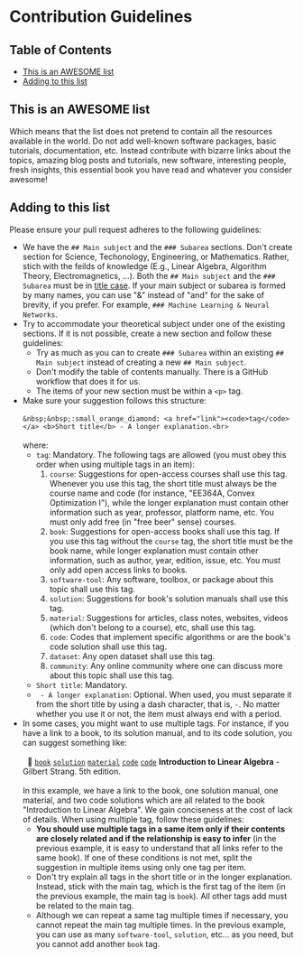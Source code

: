 # Contribution Guidelines


## Table of Contents

- [This is an AWESOME list](#this-is-an-awesome-list)
- [Adding to this list](#adding-to-this-list)


## This is an AWESOME list

Which means that the list does not pretend to contain all the resources available in the world. Do not add well-known software packages, basic tutorials, documentation, etc. Instead contribute with bizarre links about the topics, amazing blog posts and tutorials, new software, interesting people, fresh insights, this essential book you have read and whatever you consider awesome! 

## Adding to this list

Please ensure your pull request adheres to the following guidelines:

- We have the `## Main subject` and the `### Subarea` sections. Don't create section for Science, Techonology, Engineering, or Mathematics. Rather, stich with the feilds of knowledge (E.g., Linear Algebra, Algorithm Theory, Electromagnetics, ...). Both the `## Main subject` and the `### Subarea` must be in [title case](https://capitalizemytitle.com/). If your main subject or subarea is formed by many names, you can use "&" instead of "and" for the sake of brevity, if you prefer. For example, `### Machine Learning & Neural Networks`.
- Try to accommodate your theoretical subject under one of the existing sections. If it is not possible, create a new section and follow these guidelines:
    - Try as much as you can to create `### Subarea` within an existing `## Main subject` instead of creating a new `## Main subject`.
    - Don't modify the table of contents manually. There is a GitHub workflow that does it for us.
    - The items of your new section must be within a `<p>` tag.
- Make sure your suggestion follows this structure:<br><br>
```&nbsp;&nbsp;:small_orange_diamond: <a href="link"><code>tag</code></a> <b>Short title</b> - A longer explanation.<br>```<br><br>
where:
    - `tag`: Mandatory. The following tags are allowed (you must obey this order when using multiple tags in an item):
        1. `course`: Suggestions for open-access courses shall use this tag. Whenever you use this tag, the short title must always be the course name and code (for instance, "EE364A, Convex Optimization I"), while the longer explanation must contain other information such as year, professor, platform name, etc. You must only add free (in "free beer" sense) courses.
        1. `book`: Suggestions for open-access books shall use this tag. If you use this tag without the `course` tag, the short title must be the book name, while longer explanation must contain other information, such as author, year, edition, issue, etc. You must only add open access links to books.
        1. `software-tool`: Any software, toolbox, or package about this topic shall use this tag.
        1. `solution`: Suggestions for book's solution manuals shall use this tag.
        1. `material`: Suggestions for articles, class notes, websites, videos (which don't belong to a course), etc, shall use this tag.
        1. `code`: Codes that implement specific algorithms or are the book's code solution shall use this tag.
        1. `dataset`: Any open dataset shall use this tag.
        1. `community`: Any online community where one can discuss more about this topic shall use this tag.
    - `Short title`: Mandatory.
    - ` - A longer explanation`: Optional. When used, you must separate it from the short title by using a dash character, that is, ` - `. No matter whether you use it or not, the item must always end with a period.
- In some cases, you might want to use multiple tags. For instance, if you have a link to a book, to its solution manual, and to its code solution, you can suggest something like:<br><br>
&nbsp;&nbsp;:small_orange_diamond: <a href="https://drive.google.com/file/d/1zdIDyV8qDBWNmmlwhBw7EtLu_pyacdOh/view"><code>book</code></a> <a href="https://github.com/8128/SharedResources/blob/master/Introduction%20to%20Linear%20Algebra%205th%202016/Introduction%20to%20Linear%20Algebra%2C%205th%20%20(Solutions)%20%E2%80%93%202016.pdf"><code>solution</code></a> <a href="https://math.mit.edu/~gs/linearalgebra/ila5/indexila5.html"><code>material</code></a> <a href="https://www.mathworks.com/matlabcentral/fileexchange/2166-introduction-to-linear-algebra"><code>code</code></a> <a href="https://github.com/shahrokh-bahtooei/Linear-Algebra-Gilbert-Strang"><code>code</code></a> <b>Introduction to Linear Algebra</b> - Gilbert Strang. 5th edition.<br><br>
In this example, we have a link to the book, one solution manual, one material, and two code solutions which are all related to the book "Introduction to Linear Algebra". We gain conciseness at the cost of lack of details. When using multiple tag, follow these guidelines:
    - **You should use multiple tags in a same item only if their contents are closely related and if the relationship is easy to infer** (in the previous example, it is easy to understand that all links refer to the same book). If one of these conditions is not met, split the suggestion in multiple items using only one tag per item.
    - Don't try explain all tags in the short title or in the longer explanation. Instead, stick with the main tag, which is the first tag of the item (in the previous example, the main tag is `book`). All other tags add must be related to the main tag.
    - Although we can repeat a same tag multiple times if necessary, you cannot repeat the main tag multiple times. In the previous example, you can use as many `software-tool`, `solution`, etc... as you need, but you cannot add another `book` tag.
